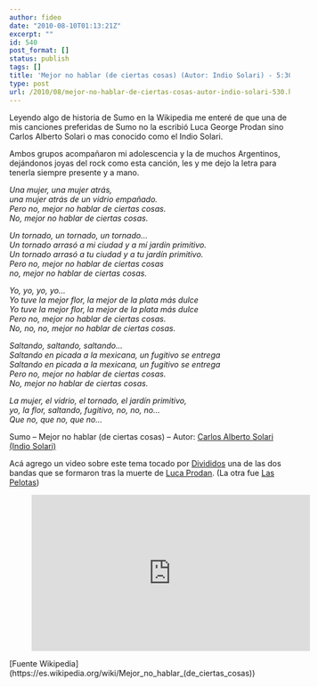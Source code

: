 ```yaml
---
author: fideo
date: "2010-08-10T01:13:21Z"
excerpt: ""
id: 540
post_format: []
status: publish
tags: []
title: 'Mejor no hablar (de ciertas cosas) (Autor: Indio Solari) - 5:30'
type: post
url: /2010/08/mejor-no-hablar-de-ciertas-cosas-autor-indio-solari-530.html
---
```

Leyendo algo de historia de Sumo en la Wikipedia me enteré de que una de mis canciones preferidas de Sumo no la escribió Luca George Prodan sino Carlos Alberto Solari o mas conocido como el Indio Solari.

Ambos grupos acompañaron mi adolescencia y la de muchos Argentinos, dejándonos joyas del rock como esta canción, les y me dejo la letra para tenerla siempre presente y a mano.

*Una mujer, una mujer atrás,*  
*una mujer atrás de un vidrio empañado.*  
*Pero no, mejor no hablar de ciertas cosas.*  
*No, mejor no hablar de ciertas cosas.*

*Un tornado, un tornado, un tornado…*  
*Un tornado arrasó a mi ciudad y a mí jardín primitivo.*  
*Un tornado arrasó a tu ciudad y a tu jardín primitivo.*  
*Pero no, mejor no hablar de ciertas cosas*  
*no, mejor no hablar de ciertas cosas.*

*Yo, yo, yo, yo…*  
*Yo tuve la mejor flor, la mejor de la plata más dulce*  
*Yo tuve la mejor flor, la mejor de la plata más dulce*  
*Pero no, mejor no hablar de ciertas cosas.*  
*No, no, no, mejor no hablar de ciertas cosas.*

*Saltando, saltando, saltando…*  
*Saltando en picada a la mexicana, un fugitivo se entrega*  
*Saltando en picada a la mexicana, un fugitivo se entrega*  
*Pero no, mejor no hablar de ciertas cosas.*  
*No, mejor no hablar de ciertas cosas.*

*La mujer, el vidrio, el tornado, el jardín primitivo,*  
*yo, la flor, saltando, fugitivo, no, no, no…*  
*Que no, que no, que no…*

Sumo – Mejor no hablar (de ciertas cosas) – Autor: [Carlos Alberto Solari (Indio Solari)](https://es.wikipedia.org/wiki/Indio_Solari)

Acá agrego un video sobre este tema tocado por [Divididos](https://es.wikipedia.org/wiki/Divididos) una de las dos bandas que se formaron tras la muerte de [Luca Prodan](https://es.wikipedia.org/wiki/Luca_Prodan). (La otra fue [Las Pelotas](https://es.wikipedia.org/wiki/Las_Pelotas))

<figure class="wp-block-embed-youtube wp-block-embed is-type-video is-provider-youtube wp-embed-aspect-16-9 wp-has-aspect-ratio"><div class="wp-block-embed__wrapper"><iframe allow="accelerometer; autoplay; clipboard-write; encrypted-media; gyroscope; picture-in-picture; web-share" allowfullscreen="" frameborder="0" height="281" loading="lazy" referrerpolicy="strict-origin-when-cross-origin" src="https://www.youtube.com/embed/VTSKDYeC_dk?feature=oembed" title="Encuentro en el Estudio  - Mejor no hablar de ciertas cosas" width="500"></iframe></div></figure>[Fuente Wikipedia](https://es.wikipedia.org/wiki/Mejor_no_hablar_(de_ciertas_cosas))
